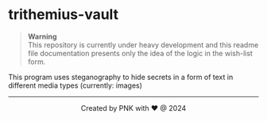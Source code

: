 # trithemius-vault

> **Warning**<br>
> This repository is currently under heavy development and this readme file documentation presents only the idea of the logic in the wish-list form.

This program uses steganography to hide secrets in a form of text in different media types (currently: images)

 ---
<p align="center">Created by PNK with ❤ @ 2024</p>